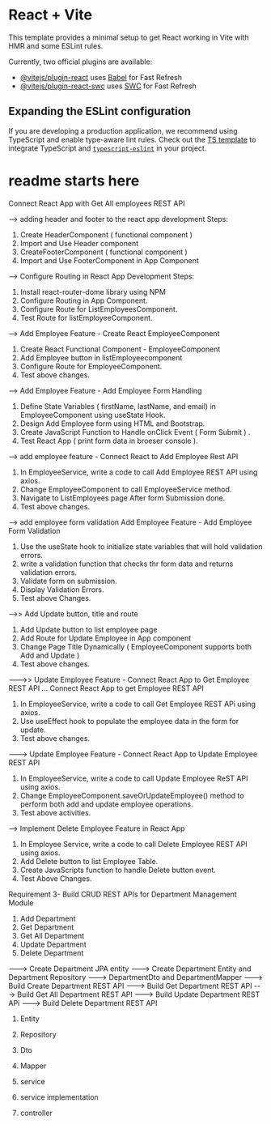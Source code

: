 # React + Vite

This template provides a minimal setup to get React working in Vite with HMR and some ESLint rules.

Currently, two official plugins are available:

- [@vitejs/plugin-react](https://github.com/vitejs/vite-plugin-react/blob/main/packages/plugin-react/README.md) uses [Babel](https://babeljs.io/) for Fast Refresh
- [@vitejs/plugin-react-swc](https://github.com/vitejs/vite-plugin-react-swc) uses [SWC](https://swc.rs/) for Fast Refresh

## Expanding the ESLint configuration

If you are developing a production application, we recommend using TypeScript and enable type-aware lint rules. Check out the [TS template](https://github.com/vitejs/vite/tree/main/packages/create-vite/template-react-ts) to integrate TypeScript and [`typescript-eslint`](https://typescript-eslint.io) in your project.



# readme starts here 
Connect React App with Get All employees REST API 

--> adding header and footer to the react app
development Steps:
1. Create HeaderComponent ( functional component )
2. Import and Use Header component
3. CreateFooterComponent ( functional component )
4. Import and Use FooterComponent in App Component
 
 
--> Configure Routing in React App
Development Steps:
1. Install react-router-dome library using NPM
2. Configure Routing in App Component.
3. Configure Route for ListEmployeesComponent.
4. Test Route for listEmployeeComponent.

--> Add Employee Feature - Create React EmployeeComponent
1. Create React Functional Component - EmployeeComponent
2. Add Employee button in listEmployeecomponent
3. Configure Route for EmployeeComponent.
4. Test above changes.

--> Add Employee Feature - Add Employee Form Handling
1. Define State Variables ( firstName, lastName, and email) in EmployeeComponent using useState Hook.
2. Design Add Employee form using HTML and Bootstrap.
3. Create JavaScript Function to Handle onClick Event ( Form Submit ) .
4. Test React App ( print form data in broeser console ).

--> add employee feature - Connect React to Add Employee Rest API
1. In EmployeeService, write a code to call Add Employee REST API using axios.
2. Change EmployeeComponent to call EmployeeService method.
3. Navigate to ListEmployees page After form Submission done.
4.  Test above changes.

--> add employee form validation
Add Employee Feature -  Add Employee Form Validation
1. Use the useState hook to initialize state variables that will hold validation errors.
2. write a validation function that checks thr form data and returns validation errors.
3. Validate form on submission.
4. Display Validation Errors.
5. Test above Changes.


-->> Add Update button, title and route
1. Add Update button to list employee page
2. Add Route for Update Employee in App component
3. Change Page Title Dynamically ( EmployeeComponent supports both Add and Update )
4. Test above changes.


--->> Update Employee Feature - Connect React App to Get Employee REST API
... Connect React App to get Employee REST API
1. In EmployeeService, write a code to call Get Employee REST APi using axios.
2. Use useEffect hook to populate the employee data in the form for update.
3. Test above changes.

---> Update Employee Feature - Connect React App to Update Employee REST API
1. In EmployeeService, write a code to call Update Employee ReST API using axios.
2. Change EmployeeComponent.saveOrUpdateEmployee() method to perform both add and update employee operations.
3. Test above activities.


--> Implement Delete Employee Feature in React App
1. In Employee Service, write a  code to call Delete Employee REST API using axios.
2. Add Delete button to list Employee Table.
3. Create JavaScripts function to handle Delete button event.
4. Test Above Changes.

Requirement 3- Build CRUD REST APIs for Department Management Module
1. Add Department
2. Get Department
3. Get All Department
4. Update Department
5. Delete Department


---> Create Department JPA entity
---> Create Department Entity and Department Repository
---> DepartmentDto and DepartmentMapper
---> Build Create Department REST API
---> Build Get Department REST API
---> Build Get All Department REST API
---> Build Update Department REST APi
---> Build Delete Department REST API



1. Entity
2. Repository

3. Dto
4. Mapper

5. service
6. service implementation
7. controller

















